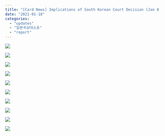 ```yaml
---
title: "[Card News] Implications of South Korean Court Decision (Jan 8, 2021) on Japanese military sexual slavery victim’s lawsuit against Japanese Government"
date: "2021-01-18"
categories: 
  - "updates"
  - "일본국상대소송"
  - "report"
---
```


![](https://r2.womenandwar.net/2021/01/카드뉴스영어_승소의미_210115_001-1024x1024.jpg)

![](https://r2.womenandwar.net/2021/01/카드뉴스영어_승소의미_210115_002-1024x1024.jpg)

![](https://r2.womenandwar.net/2021/01/카드뉴스영어_승소의미_210115_003-1024x1024.jpg)

![](https://r2.womenandwar.net/2021/01/카드뉴스영어_승소의미_210115_004-1024x1024.jpg)

![](https://r2.womenandwar.net/2021/01/카드뉴스영어_승소의미_210115_005-1024x1024.jpg)

![](https://r2.womenandwar.net/2021/01/카드뉴스영어_승소의미_210115_006-1024x1024.jpg)

![](https://r2.womenandwar.net/2021/01/카드뉴스영어_승소의미_210115_007-1024x1024.jpg)

![](https://r2.womenandwar.net/2021/01/카드뉴스영어_승소의미_210115_008-1024x1024.jpg)

![](https://r2.womenandwar.net/2021/01/카드뉴스영어_승소의미_210115_009-1024x1024.jpg)

![](https://r2.womenandwar.net/2021/01/카드뉴스영어_승소의미_210115_010-1024x1024.jpg)
